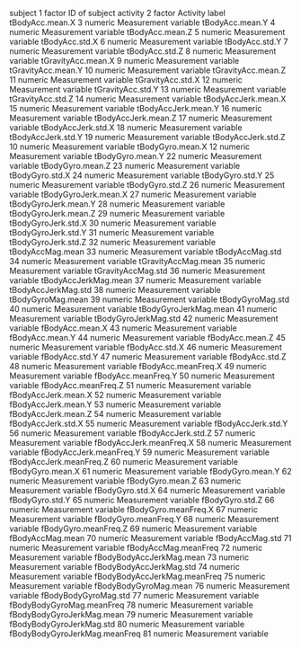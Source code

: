 



subject	1	factor	ID of subject
activity	2	factor	Activity label
tBodyAcc.mean.X	3	numeric	Measurement variable
tBodyAcc.mean.Y	4	numeric	Measurement variable
tBodyAcc.mean.Z	5	numeric	Measurement variable
tBodyAcc.std.X	6	numeric	Measurement variable
tBodyAcc.std.Y	7	numeric	Measurement variable
tBodyAcc.std.Z	8	numeric	Measurement variable
tGravityAcc.mean.X	9	numeric	Measurement variable
tGravityAcc.mean.Y	10	numeric	Measurement variable
tGravityAcc.mean.Z	11	numeric	Measurement variable
tGravityAcc.std.X	12	numeric	Measurement variable
tGravityAcc.std.Y	13	numeric	Measurement variable
tGravityAcc.std.Z	14	numeric	Measurement variable
tBodyAccJerk.mean.X	15	numeric	Measurement variable
tBodyAccJerk.mean.Y	16	numeric	Measurement variable
tBodyAccJerk.mean.Z	17	numeric	Measurement variable
tBodyAccJerk.std.X	18	numeric	Measurement variable
tBodyAccJerk.std.Y	19	numeric	Measurement variable
tBodyAccJerk.std.Z	10	numeric	Measurement variable
tBodyGyro.mean.X	12	numeric	Measurement variable
tBodyGyro.mean.Y	22	numeric	Measurement variable
tBodyGyro.mean.Z	23	numeric	Measurement variable
tBodyGyro.std.X	24	numeric	Measurement variable
tBodyGyro.std.Y	25	numeric	Measurement variable
tBodyGyro.std.Z	26	numeric	Measurement variable
tBodyGyroJerk.mean.X	27	numeric	Measurement variable
tBodyGyroJerk.mean.Y	28	numeric	Measurement variable
tBodyGyroJerk.mean.Z	29	numeric	Measurement variable
tBodyGyroJerk.std.X	30	numeric	Measurement variable
tBodyGyroJerk.std.Y	31	numeric	Measurement variable
tBodyGyroJerk.std.Z	32	numeric	Measurement variable
tBodyAccMag.mean	33	numeric	Measurement variable
tBodyAccMag.std	34	numeric	Measurement variable
tGravityAccMag.mean	35	numeric	Measurement variable
tGravityAccMag.std	36	numeric	Measurement variable
tBodyAccJerkMag.mean	37	numeric	Measurement variable
tBodyAccJerkMag.std	38	numeric	Measurement variable
tBodyGyroMag.mean	39	numeric	Measurement variable
tBodyGyroMag.std	40	numeric	Measurement variable
tBodyGyroJerkMag.mean	41	numeric	Measurement variable
tBodyGyroJerkMag.std	42	numeric	Measurement variable
fBodyAcc.mean.X	43	numeric	Measurement variable
fBodyAcc.mean.Y	44	numeric	Measurement variable
fBodyAcc.mean.Z	45	numeric	Measurement variable
fBodyAcc.std.X	46	numeric	Measurement variable
fBodyAcc.std.Y	47	numeric	Measurement variable
fBodyAcc.std.Z	48	numeric	Measurement variable
fBodyAcc.meanFreq.X	49	numeric	Measurement variable
fBodyAcc.meanFreq.Y	50	numeric	Measurement variable
fBodyAcc.meanFreq.Z	51	numeric	Measurement variable
fBodyAccJerk.mean.X	52	numeric	Measurement variable
fBodyAccJerk.mean.Y	53	numeric	Measurement variable
fBodyAccJerk.mean.Z	54	numeric	Measurement variable
fBodyAccJerk.std.X	55	numeric	Measurement variable
fBodyAccJerk.std.Y	56	numeric	Measurement variable
fBodyAccJerk.std.Z	57	numeric	Measurement variable
fBodyAccJerk.meanFreq.X	58	numeric	Measurement variable
fBodyAccJerk.meanFreq.Y	59	numeric	Measurement variable
fBodyAccJerk.meanFreq.Z	60	numeric	Measurement variable
fBodyGyro.mean.X	61	numeric	Measurement variable
fBodyGyro.mean.Y	62	numeric	Measurement variable
fBodyGyro.mean.Z	63	numeric	Measurement variable
fBodyGyro.std.X	64	numeric	Measurement variable
fBodyGyro.std.Y	65	numeric	Measurement variable
fBodyGyro.std.Z	66	numeric	Measurement variable
fBodyGyro.meanFreq.X	67	numeric	Measurement variable
fBodyGyro.meanFreq.Y	68	numeric	Measurement variable
fBodyGyro.meanFreq.Z	69	numeric	Measurement variable
fBodyAccMag.mean	70	numeric	Measurement variable
fBodyAccMag.std	71	numeric	Measurement variable
fBodyAccMag.meanFreq	72	numeric	Measurement variable
fBodyBodyAccJerkMag.mean	73	numeric	Measurement variable
fBodyBodyAccJerkMag.std	74	numeric	Measurement variable
fBodyBodyAccJerkMag.meanFreq	75	numeric	Measurement variable
fBodyBodyGyroMag.mean	76	numeric	Measurement variable
fBodyBodyGyroMag.std	77	numeric	Measurement variable
fBodyBodyGyroMag.meanFreq	78	numeric	Measurement variable
fBodyBodyGyroJerkMag.mean	79	numeric	Measurement variable
fBodyBodyGyroJerkMag.std	80	numeric	Measurement variable
fBodyBodyGyroJerkMag.meanFreq	81	numeric	Measurement variable
